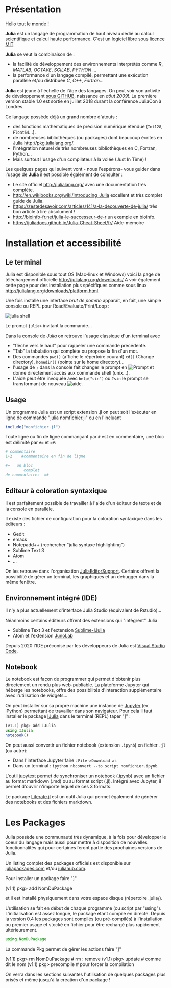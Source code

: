 # Présentation

Hello tout le monde !

**Julia** est un langage de programmation de haut niveau dédié au calcul scientifique et calcul haute performance. C'est un logiciel libre sous [licence MIT](https://github.com/JuliaLang/julia/blob/master/LICENSE.md).

**Julia** se veut la combinaison de :
* la facilité de développement des environnements interprétés comme *R*, *MATLAB*, *OCTAVE*, *SCILAB*, *PYTHON* … 
* la performance d'un langage compilé, permettant une exécution parallèle et/ou distribuée *C*, *C++*, *Fortran*...

**Julia** est jeune à l'échelle de l'âge des langages. On peut voir son activité de développement [sous GITHUB](https://github.com/JuliaLang/julia), naissance en *aôut 2009*!. La première version stable 1.0 est sortie en juillet 2018 durant la conférence JuliaCon à Londres.

Ce langage possède déjà un grand nombre d'atouts :
* des fonctions mathématiques de précision numérique étendue (<code>Int128</code>, <code>Float64</code>...).
* de nombreuses bibliothèques (ou packages) dont beaucoup écrites en Julia http://pkg.julialang.org/.
* l'intégration naturel de très nombreuses bibliothèques en C, Fortran, Python... 
* Mais surtout l'usage d'un compilateur à la volée (Just In Time) !

Les quelques pages qui suivent vont - nous l'espérons- vous guider dans l'usage de **Julia** il est possible également de consulter :
* Le site officiel http://julialang.org/ avec une documentation très complète.
* http://en.wikibooks.org/wiki/Introducing_Julia excellent et très complet guide de Julia.
* https://zestedesavoir.com/articles/141/a-la-decouverte-de-julia/ très bon article à lire absolument !
* http://bioinfo-fr.net/julia-le-successeur-de-r un exemple en bioinfo.
* https://juliadocs.github.io/Julia-Cheat-Sheet/fr/ Aide-mémoire


# Installation et accessibilité

## Le terminal 

Julia est disponible sous tout OS (Mac-linux et Windows) voici la page de téléchargement officielle http://julialang.org/downloads/
A voir également cette page pour des installation plus spécifiques comme sous linux http://julialang.org/downloads/platform.html.

Une fois installé une interface _brut de pomme_ apparait, en fait, une simple console ou REPL pour Read/Evaluate/Print/Loop :

![julia shell](shell.png)

Le prompt <code>julia></code> invitant la commande... 

Dans la console de *Julia* on retrouve l'usage classique d'un terminal avec 
* "flèche vers le haut" pour rappeler une commande précédente.
* "Tab" la tabulation qui complète ou propose la fin d'un mot.
* Des commandes <code>pwd()</code> (affiche le répertoire courant) <code>cd()</code> (Change directory), <code>homedir()</code> (pointe sur le home directory)...
* l'usage de <code>;</code> dans la console fait changer le prompt en ![Prompt](cmd_julia.png)  et donne directement accès aux commande shell (unix...).
* L'aide peut être invoquée avec <code>help("sin")</code> ou <code>?sin</code> le prompt se transformant de nouveau ![aide](help_julia.png).

## Usage 

Un programme Julia est un script extension .jl on peut soit l'exécuter en ligne de commande "julia nomfichier.jl" ou en l'incluant 
<!-- #endregion -->

```julia
include("monfichier.jl")
```

Toute ligne ou fin de ligne commançant par `#` est en commentaire, une bloc est délimité par `#=` et `=#`:

```julia
# commentaire
1+2    #commentaire en fin de ligne
```

```julia
#=   un bloc
        complet
de commentaires  =#        
```

<!-- #region -->
## Editeur à coloration syntaxique

Il est parfaitement possible de travailler à l'aide d'un éditeur de texte et de la console en parallèle.

Il existe des fichier de configuration pour la coloration syntaxique dans les éditeurs : 
* Gedit
* emacs
* Notepadd++ (rechercher "julia syntaxe highlighting")
* Sublime Text 3
* Atom 
* ...

On les retrouve dans l'organisation [JuliaEditorSupport](https://github.com/JuliaEditorSupport). 
Certains offrent la possibilité de gérer un terminal, les graphiques et un debugger dans la même fenêtre.

## Environnement intégré (IDE)

Il n'y a plus actuellement d'interface Julia Studio (équivalent de Rstudio)... 

Néanmoins certains éditeurs offrent des extensions qui "intègrent" Julia

* Sublime Text 3 et l'extension [Sublime-IJulia](https://github.com/quinnj/Sublime-IJulia)
* Atom et l'extension [JunoLab](http://junolab.org/)

Depuis 2020 l'IDE préconisé par les développeurs de Julia est [Visual Studio Code](https://www.julia-vscode.org). 


## Notebook

Le notebook est façon de programmer qui permet d'obtenir plus directement un rendu plus web-publiable. La plateforme Jupyter qui héberge les notebooks, offre des possibilités d'interaction supplémentaire avec l'utilisation de widgets... 

On peut installer sur sa propre machine une instance de [Jupyter](http://jupyter.org/) (ex iPython) permettant de travailler dans son navigateur. Pour cela il faut installer le package [IJulia](https://github.com/JuliaLang/IJulia.jl) dans le terminal (REPL) taper "]" :
```julia
(v1.1) pkg> add IJulia
using IJulia
notebook()
```

On peut aussi convertir un fichier notebook (extension `.ipynb`) en fichier `.jl` (ou autre): 
* Dans l'interface Jupyter faire : `File->Download as`
* Dans un terminal : ```ipython nbconvert --to script nomfichier.ipynb```.

L'outil [jupytext](https://github.com/mwouts/jupytext) permet de synchroniser un notebook (.ipynb) avec un fichier au format markdown (.md) ou au format script (.jl).
Intégré avec Jupyter, il permet d'ouvrir n'importe lequel de ces 3 formats.

Le package [Literate.jl](https://github.com/fredrikekre/Literate.jl) est un outil Julia qui permet également de générer des notebooks et des fichiers markdown.

<!-- #endregion -->

# Les Packages

Julia possède une communauté très dynamique, à la fois pour développer le coeur du langage mais aussi pour mettre à disposition de nouvelles fonctionnalités qui pour certaines feront partie des prochaines versions de Julia.

Un listing complet des packages officiels est disponible sur [juliapackages.com](https://juliapackages.com) et/ou [juliahub.com](https://juliahub.com/ui/Packages). 

Pour installer un package faire "]"


(v1.1) pkg> add NomDuPackage


et il est installé physiquement dans votre espace disque (répertoire .julia/).

L'utilisation se fait en début de chaque programme (ou script par "using"). L'initialisation est assez longue, le package étant compilé en directe. Depuis la version 0.4 les packages sont compilés (ou pré-compilés) à l'installation ou premier usage et stocké en fichier pour être rechargé plus rapidement ultérieurement.

<!-- #region -->
```julia
using NomDuPackage
```
<!-- #endregion -->

La commande Pkg permet de gérer les actions faire "]" 

(v1.1) pkg> rm NomDuPackage # rm : remove
(v1.1) pkg> update # comme dit le nom
(v1.1) pkg> precompile # pour forcer la compilation

On verra dans les sections suivantes l'utilisation de quelques packages plus prisés et même jusqu'à la création d'un package !
